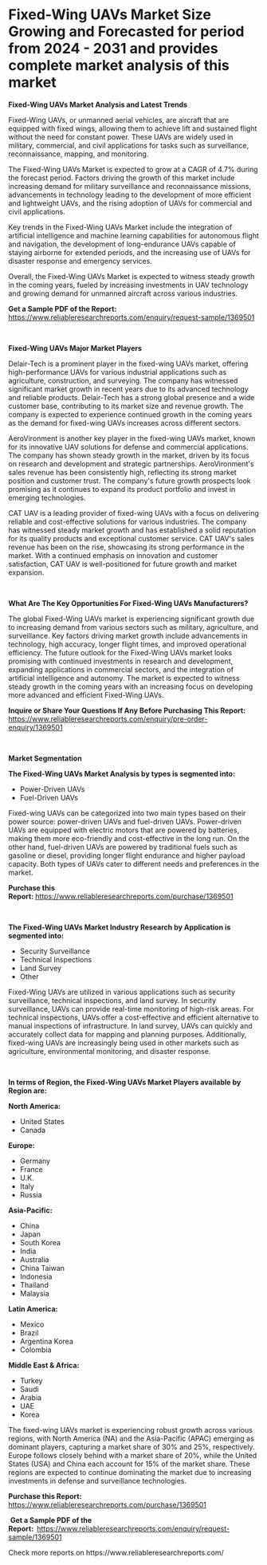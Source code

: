 <p><h1>Fixed-Wing UAVs Market Size Growing and Forecasted for period from 2024 - 2031 and provides complete market analysis of this market</h1></p><p><strong>Fixed-Wing UAVs Market Analysis and Latest Trends</strong></p>
<p><p>Fixed-Wing UAVs, or unmanned aerial vehicles, are aircraft that are equipped with fixed wings, allowing them to achieve lift and sustained flight without the need for constant power. These UAVs are widely used in military, commercial, and civil applications for tasks such as surveillance, reconnaissance, mapping, and monitoring.</p><p>The Fixed-Wing UAVs Market is expected to grow at a CAGR of 4.7% during the forecast period. Factors driving the growth of this market include increasing demand for military surveillance and reconnaissance missions, advancements in technology leading to the development of more efficient and lightweight UAVs, and the rising adoption of UAVs for commercial and civil applications. </p><p>Key trends in the Fixed-Wing UAVs Market include the integration of artificial intelligence and machine learning capabilities for autonomous flight and navigation, the development of long-endurance UAVs capable of staying airborne for extended periods, and the increasing use of UAVs for disaster response and emergency services.</p><p>Overall, the Fixed-Wing UAVs Market is expected to witness steady growth in the coming years, fueled by increasing investments in UAV technology and growing demand for unmanned aircraft across various industries.</p></p>
<p><strong>Get a Sample PDF of the Report:&nbsp;</strong> <a href="https://www.reliableresearchreports.com/enquiry/request-sample/1369501">https://www.reliableresearchreports.com/enquiry/request-sample/1369501</a></p>
<p>&nbsp;</p>
<p><strong>Fixed-Wing UAVs Major Market Players</strong></p>
<p><p>Delair-Tech is a prominent player in the fixed-wing UAVs market, offering high-performance UAVs for various industrial applications such as agriculture, construction, and surveying. The company has witnessed significant market growth in recent years due to its advanced technology and reliable products. Delair-Tech has a strong global presence and a wide customer base, contributing to its market size and revenue growth. The company is expected to experience continued growth in the coming years as the demand for fixed-wing UAVs increases across different sectors.</p><p>AeroVironment is another key player in the fixed-wing UAVs market, known for its innovative UAV solutions for defense and commercial applications. The company has shown steady growth in the market, driven by its focus on research and development and strategic partnerships. AeroVironment's sales revenue has been consistently high, reflecting its strong market position and customer trust. The company's future growth prospects look promising as it continues to expand its product portfolio and invest in emerging technologies.</p><p>CAT UAV is a leading provider of fixed-wing UAVs with a focus on delivering reliable and cost-effective solutions for various industries. The company has witnessed steady market growth and has established a solid reputation for its quality products and exceptional customer service. CAT UAV's sales revenue has been on the rise, showcasing its strong performance in the market. With a continued emphasis on innovation and customer satisfaction, CAT UAV is well-positioned for future growth and market expansion.</p></p>
<p>&nbsp;</p>
<p><strong>What Are The Key Opportunities For Fixed-Wing UAVs Manufacturers?</strong></p>
<p><p>The global Fixed-Wing UAVs market is experiencing significant growth due to increasing demand from various sectors such as military, agriculture, and surveillance. Key factors driving market growth include advancements in technology, high accuracy, longer flight times, and improved operational efficiency. The future outlook for the Fixed-Wing UAVs market looks promising with continued investments in research and development, expanding applications in commercial sectors, and the integration of artificial intelligence and autonomy. The market is expected to witness steady growth in the coming years with an increasing focus on developing more advanced and efficient Fixed-Wing UAVs.</p></p>
<p><strong>Inquire or Share Your Questions If Any Before Purchasing This Report:</strong> <a href="https://www.reliableresearchreports.com/enquiry/pre-order-enquiry/1369501">https://www.reliableresearchreports.com/enquiry/pre-order-enquiry/1369501</a></p>
<p>&nbsp;</p>
<p><strong>Market Segmentation</strong></p>
<p><strong>The Fixed-Wing UAVs Market Analysis by types is segmented into:</strong></p>
<p><ul><li>Power-Driven UAVs</li><li>Fuel-Driven UAVs</li></ul></p>
<p><p>Fixed-wing UAVs can be categorized into two main types based on their power source: power-driven UAVs and fuel-driven UAVs. Power-driven UAVs are equipped with electric motors that are powered by batteries, making them more eco-friendly and cost-effective in the long run. On the other hand, fuel-driven UAVs are powered by traditional fuels such as gasoline or diesel, providing longer flight endurance and higher payload capacity. Both types of UAVs cater to different needs and preferences in the market.</p></p>
<p><strong>Purchase this Report:&nbsp;</strong><a href="https://www.reliableresearchreports.com/purchase/1369501">https://www.reliableresearchreports.com/purchase/1369501</a></p>
<p>&nbsp;</p>
<p><strong>The Fixed-Wing UAVs Market Industry Research by Application is segmented into:</strong></p>
<p><ul><li>Security Surveillance</li><li>Technical Inspections</li><li>Land Survey</li><li>Other</li></ul></p>
<p><p>Fixed-Wing UAVs are utilized in various applications such as security surveillance, technical inspections, and land survey. In security surveillance, UAVs can provide real-time monitoring of high-risk areas. For technical inspections, UAVs offer a cost-effective and efficient alternative to manual inspections of infrastructure. In land survey, UAVs can quickly and accurately collect data for mapping and planning purposes. Additionally, fixed-wing UAVs are increasingly being used in other markets such as agriculture, environmental monitoring, and disaster response.</p></p>
<p>&nbsp;</p>
<p><strong>In terms of Region, the Fixed-Wing UAVs Market Players available by Region are:</strong></p>
<p>
    <p> <strong> North America: </strong>
        <ul>
            <li>United States</li>
            <li>Canada</li>
        </ul>
        </p> 
    <p> <strong> Europe: </strong>
        <ul>
            <li>Germany</li>
            <li>France</li>
            <li>U.K.</li>
            <li>Italy</li>
            <li>Russia</li>
        </ul>
        </p> 
    <p> <strong> Asia-Pacific: </strong>
        <ul>
            <li>China</li>
            <li>Japan</li>
            <li>South Korea</li>
            <li>India</li>
            <li>Australia</li>
            <li>China Taiwan</li>
            <li>Indonesia</li>
            <li>Thailand</li>
            <li>Malaysia</li>
        </ul>
        </p> 
    <p> <strong> Latin America: </strong>
        <ul>
            <li>Mexico</li>
            <li>Brazil</li>
            <li>Argentina Korea</li>
            <li>Colombia</li>
        </ul>
        </p> 
    <p> <strong> Middle East & Africa: </strong>
        <ul>
            <li>Turkey</li>
            <li>Saudi</li>
            <li>Arabia</li>
            <li>UAE</li>
            <li>Korea</li>
        </ul>
    </p>
    </p>
<p><p>The fixed-wing UAVs market is experiencing robust growth across various regions, with North America (NA) and the Asia-Pacific (APAC) emerging as dominant players, capturing a market share of 30% and 25%, respectively. Europe follows closely behind with a market share of 20%, while the United States (USA) and China each account for 15% of the market share. These regions are expected to continue dominating the market due to increasing investments in defense and surveillance technologies.</p></p>
<p><strong>Purchase this Report: </strong><a href="https://www.reliableresearchreports.com/purchase/1369501">https://www.reliableresearchreports.com/purchase/1369501</a></p>
<p>&nbsp;<strong>Get a Sample PDF of the Report:&nbsp;&nbsp;</strong><a href="https://www.reliableresearchreports.com/enquiry/request-sample/1369501">https://www.reliableresearchreports.com/enquiry/request-sample/1369501</a></p>
<p><strong></strong></p>
<p>Check more reports on https://www.reliableresearchreports.com/</p>